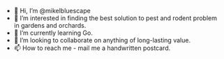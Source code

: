 - 👋 Hi, I’m @mikelbluescape
- 👀 I’m interested in finding the best solution to pest and rodent problem in gardens and orchards.
- 🌱 I’m currently learning Go.
- 💞️ I’m looking to collaborate on anything of long-lasting value.
- 📫 How to reach me - mail me a handwritten postcard.

<!---
mikelbluescape/mikelbluescape is a ✨ special ✨ repository because its `README.md` (this file) appears on your GitHub profile.
You can click the Preview link to take a look at your changes.
--->
